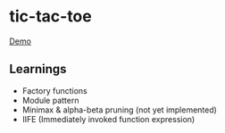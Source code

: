 # tic-tac-toe
[Demo](https://zhna123.github.io/tic-tac-toe/)
## Learnings
- Factory functions
- Module pattern
- Minimax & alpha-beta pruning (not yet implemented)
- IIFE (Immediately invoked function expression)
